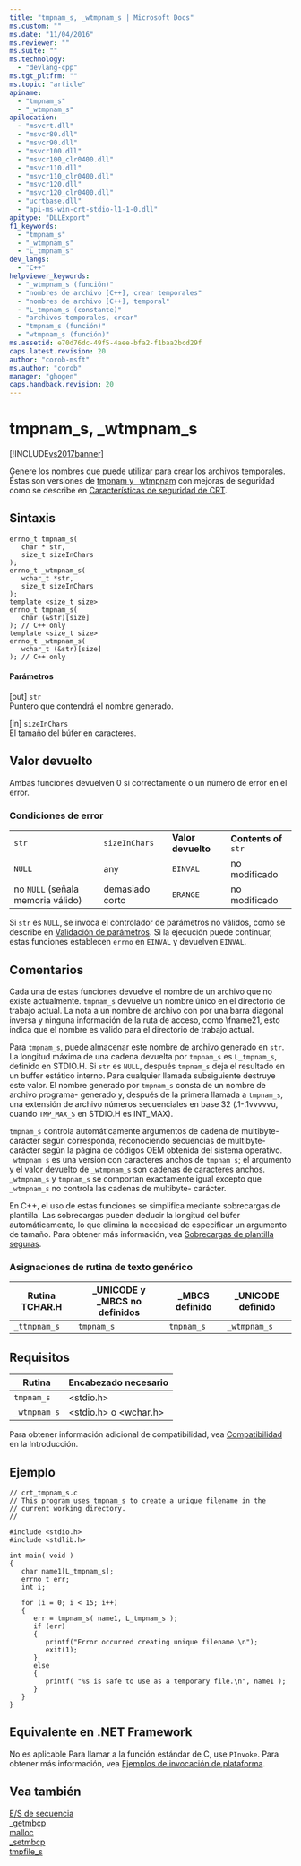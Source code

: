```yaml
---
title: "tmpnam_s, _wtmpnam_s | Microsoft Docs"
ms.custom: ""
ms.date: "11/04/2016"
ms.reviewer: ""
ms.suite: ""
ms.technology: 
  - "devlang-cpp"
ms.tgt_pltfrm: ""
ms.topic: "article"
apiname: 
  - "tmpnam_s"
  - "_wtmpnam_s"
apilocation: 
  - "msvcrt.dll"
  - "msvcr80.dll"
  - "msvcr90.dll"
  - "msvcr100.dll"
  - "msvcr100_clr0400.dll"
  - "msvcr110.dll"
  - "msvcr110_clr0400.dll"
  - "msvcr120.dll"
  - "msvcr120_clr0400.dll"
  - "ucrtbase.dll"
  - "api-ms-win-crt-stdio-l1-1-0.dll"
apitype: "DLLExport"
f1_keywords: 
  - "tmpnam_s"
  - "_wtmpnam_s"
  - "L_tmpnam_s"
dev_langs: 
  - "C++"
helpviewer_keywords: 
  - "_wtmpnam_s (función)"
  - "nombres de archivo [C++], crear temporales"
  - "nombres de archivo [C++], temporal"
  - "L_tmpnam_s (constante)"
  - "archivos temporales, crear"
  - "tmpnam_s (función)"
  - "wtmpnam_s (función)"
ms.assetid: e70d76dc-49f5-4aee-bfa2-f1baa2bcd29f
caps.latest.revision: 20
author: "corob-msft"
ms.author: "corob"
manager: "ghogen"
caps.handback.revision: 20
---
```

# tmpnam_s, _wtmpnam_s
[!INCLUDE[vs2017banner](../../assembler/inline/includes/vs2017banner.md)]

Genere los nombres que puede utilizar para crear los archivos temporales.  Éstas son versiones de [tmpnam y \_wtmpnam](../../c-runtime-library/reference/tempnam-wtempnam-tmpnam-wtmpnam.md) con mejoras de seguridad como se describe en [Características de seguridad de CRT](../../c-runtime-library/security-features-in-the-crt.md).  
  
## Sintaxis  
  
```  
errno_t tmpnam_s(  
   char * str,  
   size_t sizeInChars   
);  
errno_t _wtmpnam_s(  
   wchar_t *str,  
   size_t sizeInChars   
);  
template <size_t size>  
errno_t tmpnam_s(  
   char (&str)[size]  
); // C++ only  
template <size_t size>  
errno_t _wtmpnam_s(  
   wchar_t (&str)[size]  
); // C++ only  
```  
  
#### Parámetros  
 \[out\] `str`  
 Puntero que contendrá el nombre generado.  
  
 \[in\] `sizeInChars`  
 El tamaño del búfer en caracteres.  
  
## Valor devuelto  
 Ambas funciones devuelven 0 si correctamente o un número de error en el error.  
  
### Condiciones de error  
  
|||||  
|-|-|-|-|  
|`str`|`sizeInChars`|**Valor devuelto**|**Contents of**  `str`|  
|`NULL`|any|`EINVAL`|no modificado|  
|no `NULL` \(señala memoria válido\)|demasiado corto|`ERANGE`|no modificado|  
  
 Si `str` es `NULL`, se invoca el controlador de parámetros no válidos, como se describe en [Validación de parámetros](../../c-runtime-library/parameter-validation.md).  Si la ejecución puede continuar, estas funciones establecen `errno` en `EINVAL` y devuelven `EINVAL`.  
  
## Comentarios  
 Cada una de estas funciones devuelve el nombre de un archivo que no existe actualmente.  `tmpnam_s` devuelve un nombre único en el directorio de trabajo actual.  La nota a un nombre de archivo con por una barra diagonal inversa y ninguna información de la ruta de acceso, como \\fname21, esto indica que el nombre es válido para el directorio de trabajo actual.  
  
 Para `tmpnam_s`, puede almacenar este nombre de archivo generado en `str`.  La longitud máxima de una cadena devuelta por `tmpnam_s` es `L_tmpnam_s`, definido en STDIO.H.  Si `str` es `NULL`, después `tmpnam_s` deja el resultado en un buffer estático interno.  Para cualquier llamada subsiguiente destruye este valor.  El nombre generado por `tmpnam_s` consta de un nombre de archivo programa\- generado y, después de la primera llamada a `tmpnam_s`, una extensión de archivo números secuenciales en base 32 \(.1\-.1vvvvvu, cuando `TMP_MAX_S` en STDIO.H es INT\_MAX\).  
  
 `tmpnam_s` controla automáticamente argumentos de cadena de multibyte\- carácter según corresponda, reconociendo secuencias de multibyte\- carácter según la página de códigos OEM obtenida del sistema operativo.  `_wtmpnam_s` es una versión con caracteres anchos de `tmpnam_s`; el argumento y el valor devuelto de `_wtmpnam_s` son cadenas de caracteres anchos.  `_wtmpnam_s` y `tmpnam_s` se comportan exactamente igual excepto que `_wtmpnam_s` no controla las cadenas de multibyte\- carácter.  
  
 En C\+\+, el uso de estas funciones se simplifica mediante sobrecargas de plantilla. Las sobrecargas pueden deducir la longitud del búfer automáticamente, lo que elimina la necesidad de especificar un argumento de tamaño.  Para obtener más información, vea [Sobrecargas de plantilla seguras](../../c-runtime-library/secure-template-overloads.md).  
  
### Asignaciones de rutina de texto genérico  
  
|Rutina TCHAR.H|\_UNICODE y \_MBCS no definidos|\_MBCS definido|\_UNICODE definido|  
|--------------------|-------------------------------------|---------------------|------------------------|  
|`_ttmpnam_s`|`tmpnam_s`|`tmpnam_s`|`_wtmpnam_s`|  
  
## Requisitos  
  
|Rutina|Encabezado necesario|  
|------------|--------------------------|  
|`tmpnam_s`|\<stdio.h\>|  
|`_wtmpnam_s`|\<stdio.h\> o \<wchar.h\>|  
  
 Para obtener información adicional de compatibilidad, vea [Compatibilidad](../../c-runtime-library/compatibility.md) en la Introducción.  
  
## Ejemplo  
  
```  
// crt_tmpnam_s.c  
// This program uses tmpnam_s to create a unique filename in the  
// current working directory.   
//  
  
#include <stdio.h>  
#include <stdlib.h>  
  
int main( void )  
{     
   char name1[L_tmpnam_s];  
   errno_t err;  
   int i;  
  
   for (i = 0; i < 15; i++)  
   {  
      err = tmpnam_s( name1, L_tmpnam_s );  
      if (err)  
      {  
         printf("Error occurred creating unique filename.\n");  
         exit(1);  
      }  
      else  
      {  
         printf( "%s is safe to use as a temporary file.\n", name1 );  
      }  
   }    
}  
```  
  
## Equivalente en .NET Framework  
 No es aplicable Para llamar a la función estándar de C, use `PInvoke`. Para obtener más información, vea [Ejemplos de invocación de plataforma](../Topic/Platform%20Invoke%20Examples.md).  
  
## Vea también  
 [E\/S de secuencia](../../c-runtime-library/stream-i-o.md)   
 [\_getmbcp](../../c-runtime-library/reference/getmbcp.md)   
 [malloc](../../c-runtime-library/reference/malloc.md)   
 [\_setmbcp](../../c-runtime-library/reference/setmbcp.md)   
 [tmpfile\_s](../../c-runtime-library/reference/tmpfile-s.md)